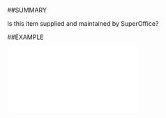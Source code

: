 
##SUMMARY

Is this item supplied and maintained by SuperOffice?


##EXAMPLE



![](..\..\Examples\vbs\SOTimeZoneItem.IsBuiltIn.vbs.txt)

